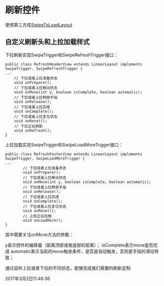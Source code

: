 # 刷新控件

使用第三方库[SwipeToLoadLayout](https://github.com/Aspsine/SwipeToLoadLayout)

## 自定义刷新头和上拉加载样式

下拉刷新实现SwipeTrigger和SwipeRefreshTrigger接口：
```
public class RefreshHeaderView extends LinearLayout implements SwipeTrigger, SwipeRefreshTrigger {
...
    // 下拉或者上拉准备状态
    void onPrepare();
    // 下拉或者上拉移动状态
    void onMove(int y, boolean isComplete, boolean automatic);
    // 下拉或者上拉释放手指
    void onRelease();
    // 下拉或者上拉完成
    void onComplete();
    // 下拉或者上拉复位状态
    void onReset();
    // 下拉正在刷新
    void onRefresh();
}
```


上拉加载实现SwipeTrigger和SwipeLoadMoreTrigger接口：
```
public class RefreshFooterView extends LinearLayout implements SwipeTrigger, SwipeLoadMoreTrigger {
...
        // 下拉或者上拉准备状态
        void onPrepare();
        // 下拉或者上拉移动状态
        void onMove(int y, boolean isComplete, boolean automatic);
        // 下拉或者上拉释放手指
        void onRelease();
        // 下拉或者上拉完成
        void onComplete();
        // 下拉或者上拉复位状态
        void onReset();
        // 上啦正在加载
        void onLoadMore();
}
```

其中需要关注onMove方法的参数：

y表示控件的偏移量（距离顶部或者底部的距离）；
isComplete表示move是否完成
automatic表示当前的move触发条件，是否是自动触发，否则是手指的滑动导致；

通过监听上拉或者下拉的不同状态，能够完成我们需要的刷新定制

2017年3月2日11:46:36